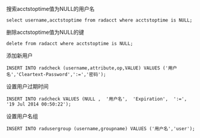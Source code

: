 搜索acctstoptime值为NULL的用户名

    select username,acctstoptime from radacct where acctstoptime is NULL;

删除acctstoptime值为NULL的键

    delete from radacct where acctstoptime is NULL;

添加新用户

    INSERT INTO radcheck (username,attribute,op,VALUE) VALUES ('用户名','Cleartext-Password',':=','密码');

设置用户过期时间

    INSERT INTO radcheck VALUES (NULL ,  '用户名',  'Expiration',  ':=',  '19 Jul 2014 00:50:22');

设置用户名组

    INSERT INTO radusergroup (username,groupname) VALUES ('用户名','user');
